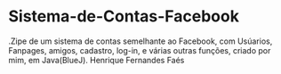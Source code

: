 # Sistema-de-Contas-Facebook
.Zipe de um sistema de contas semelhante ao Facebook, com Usúarios, Fanpages, amigos, cadastro, log-in, e várias outras funções, criado por mim, em Java(BlueJ).
Henrique Fernandes Faés
